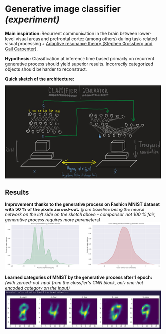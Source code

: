 # Generative image classifier *(experiment)*
**Main inspiration:** Recurrent communication in the brain between lower-level visual areas and prefrontal cortex (among others) during task-related visual processing + [Adaptive resonance theory (Stephen Grossberg and Gail Carpenter)](http://www.scholarpedia.org/article/Adaptive_resonance_theory).

**Hypothesis:** Classification at inference time based primarily on recurrent generative process should yield superior results. Incorrectly categorized objects should be harder to reconstruct.

**Quick sketch of the architecture:**

![Sketch of the architecture](/results/architecture_sketch.jpg)


## Results
**Improvement thanks to the generative process on Fashion MNIST dataset with 50 % of the pixels zeroed-out:** 
*(from baseline being the neural network on the left side on the sketch above - comparison not 100 % fair, generative process requires more parameters)*
![Improvement](/results/improvement_from_generative_process.png)

**Learned categories of MNIST by the generative process after 1 epoch:** *(with zeroed-out input from the classfier's CNN block, only one-hot encoded category on the input)*
![Learned categories](/results/mnist_after_1_epoch.jpg)
